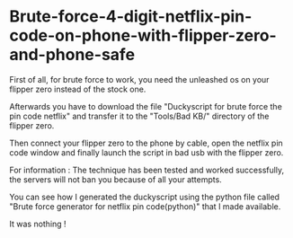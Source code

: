 # Brute-force-4-digit-netflix-pin-code-on-phone-with-flipper-zero-and-phone-safe

First of all, for brute force to work, you need the unleashed os on your flipper zero instead of the stock one.

Afterwards you have to download the file "Duckyscript for brute force the pin code netflix" and transfer it to the "Tools/Bad KB/" directory of the flipper zero.

Then connect your flipper zero to the phone by cable, open the netflix pin code window and finally launch the script in bad usb with the flipper zero.


For information : The technique has been tested and worked successfully, the servers will not ban you because of all your attempts.


You can see how I generated the duckyscript using the python file called "Brute force generator for netflix pin code(python)" that I made available.

It was nothing !
